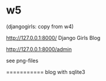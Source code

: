 ﻿# w5
(djangogirls: copy from w4)

http://127.0.0.1:8000/
Django Girls Blog

http://127.0.0.1:8000/admin

see png-files

===========
blog with sqlite3
